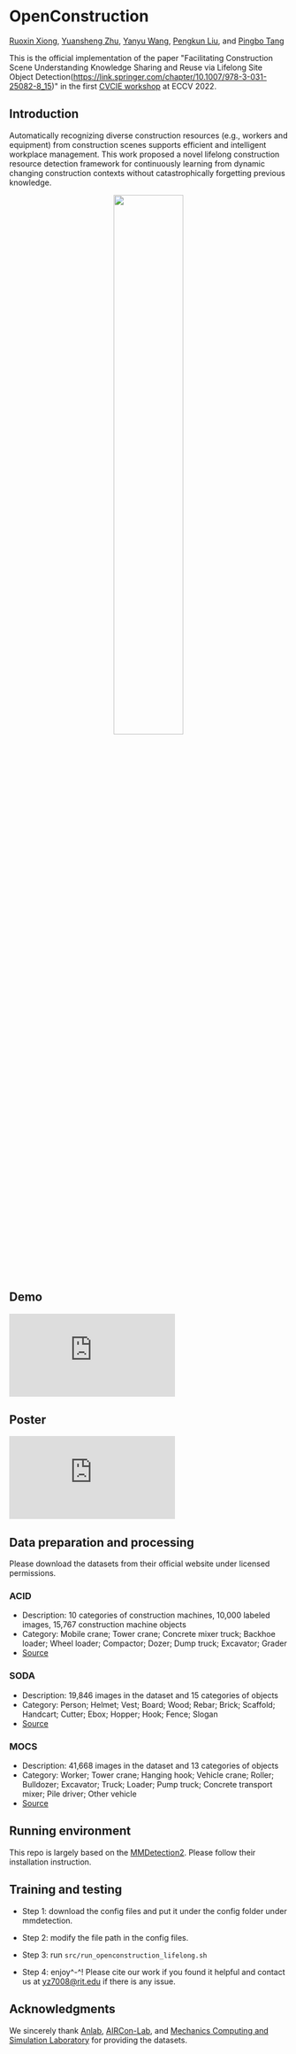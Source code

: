 # OpenConstruction

[Ruoxin Xiong](https://www.linkedin.com/in/ruoxin-xiong-56773815b/), [Yuansheng Zhu](https://sites.google.com/view/yuz128/home), [Yanyu Wang](https://www.linkedin.com/in/yanyu-wang-984bb61b7/), [Pengkun Liu](https://www.linkedin.com/in/pengkunliu/), and [Pingbo Tang](https://sites.google.com/site/tangpingbo/)

This is the official implementation of the paper "Facilitating Construction Scene Understanding Knowledge Sharing and Reuse via Lifelong Site Object Detection(https://link.springer.com/chapter/10.1007/978-3-031-25082-8_15)" in the first [CVCIE workshop](https://vap.aau.dk/cvcie/) at ECCV 2022. 

## Introduction

Automatically recognizing diverse construction resources (e.g., workers and equipment) from construction scenes supports efficient and intelligent workplace management. This work proposed a novel lifelong construction resource detection framework for continuously learning from dynamic changing construction contexts without catastrophically forgetting previous knowledge.

<p align="center">
  <img src="https://user-images.githubusercontent.com/43504654/183323676-1d70bd4c-3282-489c-9239-5d48d8f6df61.png" width=50% height=50%>
</p>

## Demo
![vis.pdf](https://github.com/YUZ128pitt/OpenConstruction/files/9278163/vis.pdf)

## Poster
![poster.pdf](https://github.com/ruoxinx/OpenConstruction/blob/main/documents/ECCV'22%20poster-011.pdf)

## Data preparation and processing

Please download the datasets from their official website under licensed permissions.

### ACID
- Description: 10 categories of construction machines, 10,000 labeled images, 15,767 construction machine objects
- Category: Mobile crane; Tower crane; Concrete mixer truck; Backhoe loader; Wheel loader; Compactor; Dozer; Dump truck; Excavator; Grader
- [Source](https://www.acidb.ca/)

### SODA
- Description: 19,846 images in the dataset and 15 categories of objects
- Category: Person; Helmet; Vest; Board; Wood; Rebar; Brick; Scaffold; Handcart; Cutter; Ebox; Hopper; Hook; Fence; Slogan
- [Source](https://linjiarui.net/en/portfolio/2022-02-22-SODA-site-object-detection-dataset-for-deep-learning-in-construction) 

### MOCS
- Description: 41,668 images in the dataset and 13 categories of objects
- Category: Worker; Tower crane; Hanging hook; Vehicle crane; Roller; Bulldozer; Excavator; Truck; Loader; Pump truck; Concrete transport mixer; Pile driver; Other vehicle
- [Source](http://www.anlab340.com/Archives/IndexArctype/index/t_id/17.html)

## Running environment
This repo is largely based on the [MMDetection2](https://github.com/open-mmlab/mmdetection). Please follow their installation instruction.

## Training and testing
- Step 1: download the config files and put it under the config folder under mmdetection.

- Step 2: modify the file path in the config files.

- Step 3: run `src/run_openconstruction_lifelong.sh` 

- Step 4: enjoy^-^! Please cite our work if you found it helpful and contact us at yz7008@rit.edu if there is any issue.

## Acknowledgments
We sincerely thank [Anlab](http://www.anlab340.com), [AIRCon-Lab](https://profsckang.wixsite.com/uofa-rlab), and [Mechanics Computing and Simulation Laboratory](https://linjiarui.net/en/) for providing the datasets.  
